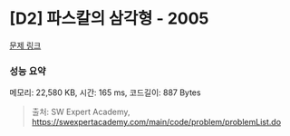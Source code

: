 # [D2] 파스칼의 삼각형 - 2005 

[문제 링크](https://swexpertacademy.com/main/code/problem/problemDetail.do?contestProbId=AV5P0-h6Ak4DFAUq) 

### 성능 요약

메모리: 22,580 KB, 시간: 165 ms, 코드길이: 887 Bytes



> 출처: SW Expert Academy, https://swexpertacademy.com/main/code/problem/problemList.do
